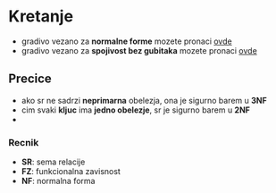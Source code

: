 # Kretanje
  - gradivo vezano za **normalne forme** mozete pronaci [ovde](https://github.com/FTN-E2-materials/BazePodataka2/blob/main/baze2%5B20-21%5D/vezbe/v3/normalne-forme.md)
  - gradivo vezano za **spojivost bez gubitaka** mozete pronaci [ovde](https://github.com/FTN-E2-materials/BazePodataka2/blob/main/baze2%5B20-21%5D/vezbe/v3/spojivost-bez-gubitaka.md)


## Precice

  - ako sr ne sadrzi **neprimarna** obelezja, ona je sigurno barem u **3NF**
  - cim svaki **kljuc** ima **jedno obelezje**, sr je sigurno barem u **2NF**
  - 
  
  
  
### Recnik
  
  - **SR**: sema relacije
  - **FZ**: funkcionalna zavisnost
  - **NF**: normalna forma
